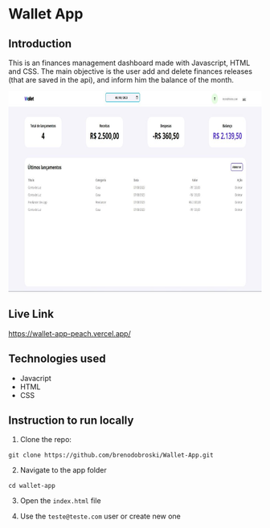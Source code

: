 # Wallet App

## Introduction

This is an finances management dashboard made with Javascript, HTML and CSS. The main objective is the user add and delete finances releases (that are saved in the api), and inform him the balance of the month.

<img src="https://github.com/brenodobroski/Wallet-App/blob/master/src/img/dashboard.jpg" alt="Wallet App Preview" height="400">

## Live Link

https://wallet-app-peach.vercel.app/

## Technologies used

- Javacript
- HTML
- CSS

## Instruction to run locally

1. Clone the repo:

```
git clone https://github.com/brenodobroski/Wallet-App.git
```

2. Navigate to the app folder

```
cd wallet-app
```

3. Open the `index.html` file

4. Use the `teste@teste.com` user or create new one

